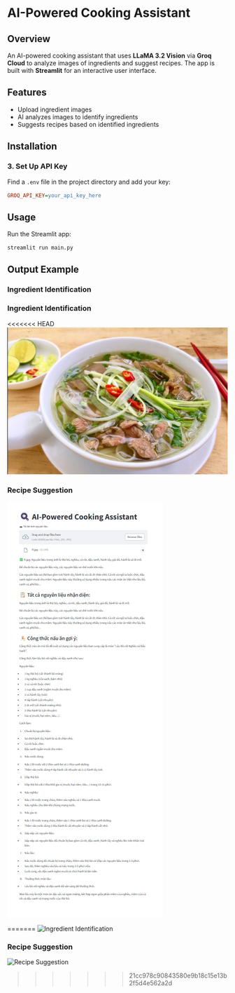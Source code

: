 # AI-Powered Cooking Assistant

## Overview
An AI-powered cooking assistant that uses **LLaMA 3.2 Vision** via **Groq Cloud** to analyze images of ingredients and suggest recipes. The app is built with **Streamlit** for an interactive user interface.

## Features
- Upload ingredient images
- AI analyzes images to identify ingredients
- Suggests recipes based on identified ingredients

## Installation
### 3. Set Up API Key
Find a `.env` file in the project directory and add your key:
```ini
GROQ_API_KEY=your_api_key_here
```

## Usage
Run the Streamlit app:
```bash
streamlit run main.py
```


## Output Example
### Ingredient Identification
### Ingredient Identification
<<<<<<< HEAD
![Ingredient Identification](cooking-assistant\img\Input.jpg)

### Recipe Suggestion
![Recipe Suggestion](cooking-assistant\img\output.png)

=======
![Ingredient Identification](img\Input.jpg)

### Recipe Suggestion
![Recipe Suggestion](img/output.png)
>>>>>>> 21cc978c90843580e9b18c15e13b2f5d4e562a2d



